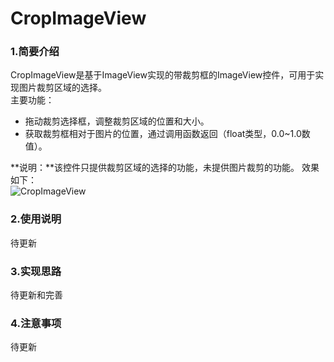# CropImageView
### 1.简要介绍
CropImageView是基于ImageView实现的带裁剪框的ImageView控件，可用于实现图片裁剪区域的选择。  
主要功能：
* 拖动裁剪选择框，调整裁剪区域的位置和大小。
* 获取裁剪框相对于图片的位置，通过调用函数返回（float类型，0.0~1.0数值）。

**说明：**该控件只提供裁剪区域的选择的功能，未提供图片裁剪的功能。
效果如下：  
![CropImageView](https://github.com/truistic/Android-CropImageView/blob/master/images/screenshot1.png)  
### 2.使用说明
待更新
### 3.实现思路
待更新和完善
### 4.注意事项
待更新

